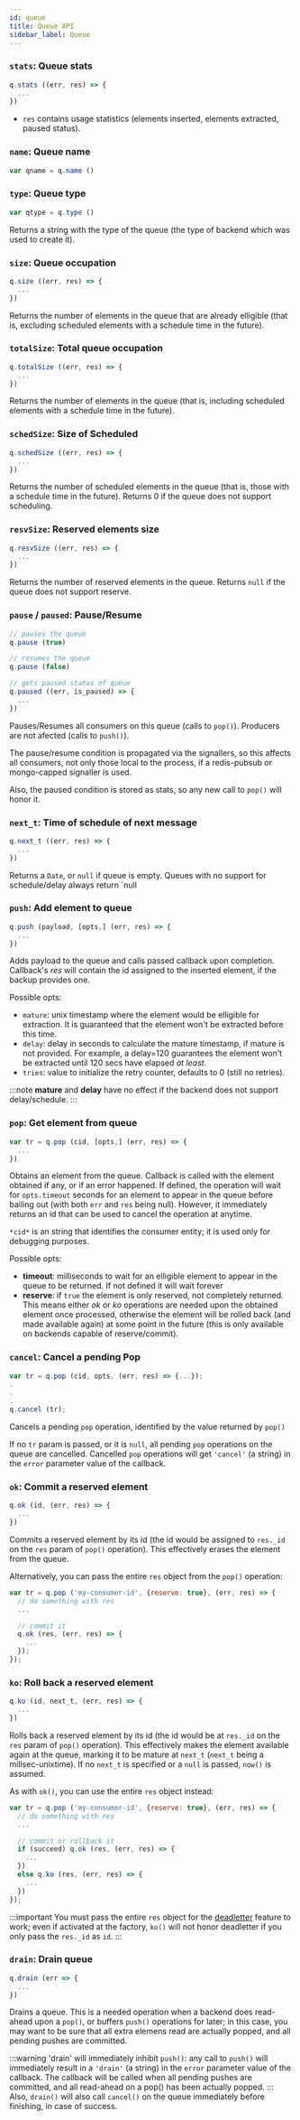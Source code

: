 ```yaml
---
id: queue
title: Queue API
sidebar_label: Queue
---
```


### `stats`: Queue stats
```javascript
q.stats ((err, res) => {
  ...
})
```
* `res` contains usage statistics (elements inserted, elements extracted, paused status).

### `name`: Queue name
```javascript
var qname = q.name ()
```

### `type`: Queue type
```javascript
var qtype = q.type ()
```
Returns a string with the type of the queue (the type of backend which was used to create it).

### `size`: Queue occupation
```javascript
q.size ((err, res) => {
  ...
})
```
Returns the number of elements in the queue that are already elligible (that is, excluding scheduled elements with a schedule time in the future).

### `totalSize`: Total queue occupation
```javascript
q.totalSize ((err, res) => {
  ...
})
```
Returns the number of elements in the queue (that is, including scheduled elements with a schedule time in the future).

### `schedSize`: Size of Scheduled
```javascript
q.schedSize ((err, res) => {
  ...
})
```
Returns the number of scheduled elements in the queue (that is, those with a schedule time in the future). Returns 0 if the queue does not support scheduling.

### `resvSize`: Reserved elements size
```javascript
q.resvSize ((err, res) => {
  ...
})
```
Returns the number of reserved elements in the queue. Returns `null` if the queue does not support reserve.

### `pause` / `paused`: Pause/Resume
```javascript
// pauses the queue
q.pause (true)

// resumes the queue
q.pause (false)

// gets paused status of queue
q.paused ((err, is_paused) => {
  ...
})
```
Pauses/Resumes all consumers on this queue (calls to `pop()`). Producers are not afected (calls to `push()`).

The pause/resume condition is propagated via the signallers, so this affects all consumers, not only those local to the process, if a redis-pubsub or mongo-capped signaller is used.

Also, the paused condition is stored as stats, so any new call to `pop()` will honor it.

### `next_t`: Time of schedule of next message
```javascript
q.next_t ((err, res) => {
  ...
})
```
Returns a `Date`, or `null` if queue is empty. Queues with no support for schedule/delay always return `null 

### `push`: Add element to queue
```javascript
q.push (payload, [opts,] (err, res) => {
  ...
})
```
Adds payload to the queue and calls passed callback upon completion. Callback's *res* will contain the id assigned to the inserted element, if the backup provides one.

Possible opts:
* `mature`: unix timestamp where the element would be elligible for extraction. It is guaranteed that the element won't be extracted before this time.
* `delay`: delay in seconds to calculate the mature timestamp, if mature is not provided. For example, a delay=120 guarantees the element won't be extracted until 120 secs have elapsed *at least*.
* `tries`: value to initialize the retry counter, defaults to 0 (still no retries).

:::note
**mature** and **delay** have no effect if the backend does not support delay/schedule.
:::
### `pop`: Get element from queue
```javascript
var tr = q.pop (cid, [opts,] (err, res) => {
  ...
})
```
Obtains an element from the queue. Callback is called with the element obtained if any, or if an error happened. If defined, the operation will wait for `opts.timeout` seconds for an element to appear in the queue before bailing out (with both `err` and `res` being null). However, it immediately returns an id that can be used to cancel the operation at anytime.

`*cid*` is an string that identifies the consumer entity; it is used only for debugging purposes.

Possible opts:
* **timeout**: milliseconds to wait for an elligible element to appear in the queue to be returned. If not defined it will wait forever
* **reserve**: if `true` the element is only reserved, not completely returned. This means either *ok* or *ko* operations are needed upon the obtained element once processed, otherwise the element will be rolled back (and made available again) at some point in the future (this is only available on backends capable of reserve/commit).

### `cancel`: Cancel a pending Pop
```javascript
var tr = q.pop (cid, opts, (err, res) => {...});
.
.
.
q.cancel (tr);
```
Cancels a pending `pop` operation, identified by the value returned by `pop()`

If no `tr` param is passed, or it is `null`, all pending `pop` operations on the queue are cancelled. Cancelled `pop` operations will get `'cancel'` (a string) in the `error` parameter value of the callback.

### `ok`: Commit a reserved element
```javascript
q.ok (id, (err, res) => {
  ...
})
```
Commits a reserved element by its id (the id would be assigned to `res._id` on the `res` param of `pop()` operation). This effectively erases the element from the queue.

Alternatively, you can pass the entire `res` object from the `pop()` operation:
```javascript
var tr = q.pop ('my-consumer-id', {reserve: true}, (err, res) => {
  // do something with res
  ...

  // commit it
  q.ok (res, (err, res) => {
    ...
  });
});
```

### `ko`: Roll back a reserved element
```javascript
q.ko (id, next_t, (err, res) => {
  ...
})
```
Rolls back a reserved element by its id (the id would be at `res._id` on the `res` param of `pop()` operation). This effectively makes the element available again at the queue, marking it to be mature at `next_t` (`next_t` being a millsec-unixtime). If no `next_t` is specified or a `null` is passed, `now()` is assumed.

As with `ok()`, you can use the entire `res` object instead:
```javascript
var tr = q.pop ('my-consumer-id', {reserve: true}, (err, res) => {
  // do something with res
  ...

  // commit or rollback it
  if (succeed) q.ok (res, (err, res) => {
    ...
  })
  else q.ko (res, (err, res) => {
    ...
  })
});
```
:::important
You must pass the entire `res` object for the [deadletter](../api/factory#dead-letter) feature to work; even if activated at the factory, `ko()` will not honor deadletter if you only pass the `res._id` as `id`.
:::

### `drain`: Drain queue
```javascript
q.drain (err => {
  ...
})
```
Drains a queue. This is a needed operation when a backend does read-ahead upon a `pop()`, or buffers `push()` operations for later; in this case, you may want to be sure that all extra elemens read are actually popped, and all pending pushes are committed.

:::warning
'drain' will immediately inhibit `push()`: any call to `push()` will immediately result in a `'drain'` (a string)  in the `error` parameter value of the callback. The callback will be called when all pending pushes are committed, and all read-ahead on a pop() has been actually popped.
:::
Also, `drain()` will also call `cancel()` on the queue immediately before finishing, in case of success.
